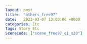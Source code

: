 ```yaml
---
layout: post
title:  "others_free97"
date:   2023-03-07 13:00:00 +0000
categories: Etc
Tags: Story Etc
SceneCode: ["scene_free97_q1_s20"]
---
```

